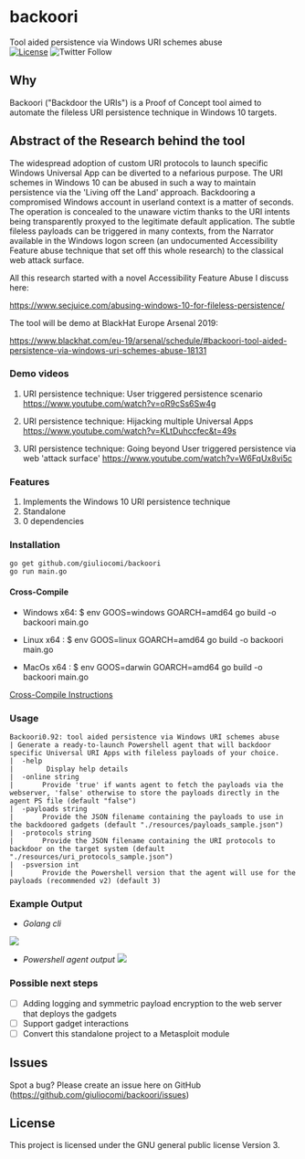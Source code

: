 # backoori
Tool aided persistence via Windows URI schemes abuse
<br/>
<a href="https://raw.githubusercontent.com/empijei/wapty/master/LICENSE" rel="nofollow"><img src="https://camo.githubusercontent.com/dcb3a3de32cb31ae6a7edf80d88747f989878809/68747470733a2f2f696d672e736869656c64732e696f2f62616467652f6c6963656e73652d47504c76332d626c75652e737667" alt="License" data-canonical-src="https://img.shields.io/badge/license-GPLv3-blue.svg" style="max-width:100%;"></a>
<img alt="Twitter Follow" src="https://img.shields.io/twitter/follow/giulio_comi?label=Follow&style=social">

## Why
Backoori ("Backdoor the URIs") is a Proof of Concept tool aimed to automate the fileless URI persistence technique in Windows 10 targets.

## Abstract of the Research behind the tool
The widespread adoption of custom URI protocols to launch specific Windows Universal App can be diverted to a nefarious purpose. The URI schemes in Windows 10 can be abused in such a way to maintain persistence via the 'Living off the Land' approach. Backdooring a compromised Windows account in userland context is a matter of seconds. The operation is concealed to the unaware victim thanks to the URI intents being transparently proxyed to the legitimate default application.
The subtle fileless payloads can be triggered in many contexts, from the Narrator available in the Windows logon screen (an undocumented Accessibility Feature abuse technique that set off this whole research) to the classical web attack surface.

All this research started with a novel Accessibility Feature Abuse I discuss here: 

https://www.secjuice.com/abusing-windows-10-for-fileless-persistence/

The tool will be demo at BlackHat Europe Arsenal 2019:

https://www.blackhat.com/eu-19/arsenal/schedule/#backoori-tool-aided-persistence-via-windows-uri-schemes-abuse-18131

### Demo videos
1) URI persistence technique: User triggered persistence scenario
https://www.youtube.com/watch?v=oR9cSs6Sw4g

2) URI persistence technique: Hijacking multiple Universal Apps
https://www.youtube.com/watch?v=KLtDuhccfec&t=49s

3) URI persistence technique: Going beyond User triggered persistence via web 'attack surface'
https://www.youtube.com/watch?v=W6FqUx8vi5c

### Features
1) Implements the Windows 10 URI persistence technique
2) Standalone
3) 0 dependencies

### Installation
```
go get github.com/giuliocomi/backoori
go run main.go
```
#### Cross-Compile
* Windows x64: $ env GOOS=windows GOARCH=amd64 go build -o backoori main.go

* Linux x64  : $ env GOOS=linux GOARCH=amd64  go build -o backoori main.go

* MacOs x64  : $ env GOOS=darwin GOARCH=amd64  go build -o backoori main.go

[Cross-Compile Instructions](https://www.digitalocean.com/community/tutorials/how-to-build-go-executables-for-multiple-platforms-on-ubuntu-16-04#step-4-%E2%80%94-building-executables-for-different-architectures)

### Usage

```
Backoori0.92: tool aided persistence via Windows URI schemes abuse
| Generate a ready-to-launch Powershell agent that will backdoor specific Universal URI Apps with fileless payloads of your choice.
|  -help
|        Display help details
|  -online string
|       Provide 'true' if wants agent to fetch the payloads via the webserver, 'false' otherwise to store the payloads directly in the agent PS file (default "false")
|  -payloads string
|       Provide the JSON filename containing the payloads to use in the backdoored gadgets (default "./resources/payloads_sample.json")
|  -protocols string
|       Provide the JSON filename containing the URI protocols to backdoor on the target system (default "./resources/uri_protocols_sample.json")
|  -psversion int
|       Provide the Powershell version that the agent will use for the payloads (recommended v2) (default 3)
```

### Example Output
* *Golang cli*

![](https://imgur.com/zAI1Rdf.png)

* *Powershell agent output*
![](https://imgur.com/jYWo83T.png)

### Possible next steps
* [ ] Adding logging and symmetric payload encryption to the web server that deploys the gadgets
* [ ] Support gadget interactions
* [ ] Convert this standalone project to a Metasploit module

## Issues
Spot a bug? Please create an issue here on GitHub (https://github.com/giuliocomi/backoori/issues)

## License
This project is licensed under the  GNU general public license Version 3.

